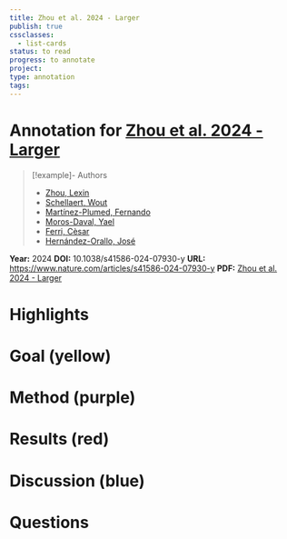 ```yaml
---
title: Zhou et al. 2024 - Larger
publish: true
cssclasses:
  - list-cards
status: to read
progress: to annotate
project:
type: annotation
tags:
---
```

# Annotation for [Zhou et al. 2024 - Larger](Papers/References/Zhou%20et%20al.%202024%20-%20Larger)

> [!example]- Authors
> - [Zhou, Lexin](Zhou%2C%20Lexin)
> - [Schellaert, Wout](Schellaert%2C%20Wout)
> - [Martínez-Plumed, Fernando](Mart%C3%ADnez-Plumed%2C%20Fernando)
> - [Moros-Daval, Yael](Moros-Daval%2C%20Yael)
> - [Ferri, Cèsar](Ferri%2C%20C%C3%A8sar)
> - [Hernández-Orallo, José](Hern%C3%A1ndez-Orallo%2C%20Jos%C3%A9)

**Year:** 2024
**DOI:** 10.1038/s41586-024-07930-y
**URL:** https://www.nature.com/articles/s41586-024-07930-y
**PDF:** [Zhou et al. 2024 - Larger](Papers/PDFs/Zhou%20et%20al.%202024%20-%20Larger%20and%20more%20instructable%20language%20models%20become%20less%20reliable.pdf)

# Highlights


# Goal (yellow)


# Method (purple)


# Results (red)


# Discussion (blue)


# Questions

